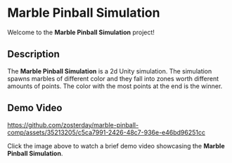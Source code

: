 # Marble Pinball Simulation

Welcome to the **Marble Pinball Simulation** project!

## Description

The **Marble Pinball Simulation** is a 2d Unity simulation. The simulation spawns marbles of different color and they fall into zones worth different amounts of points. The color with the most points at the end is the winner.

## Demo Video

https://github.com/zosterday/marble-pinball-comp/assets/35213205/c5ca7991-2426-48c7-936e-e46bd96251cc

Click the image above to watch a brief demo video showcasing the **Marble Pinball Simulation**.
